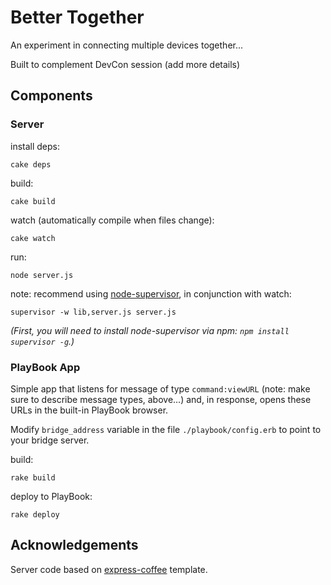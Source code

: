# Better Together

An experiment in connecting multiple devices together...

Built to complement DevCon session (add more details)

## Components

### Server

install deps:

    cake deps

build:

    cake build

watch (automatically compile when files change):

    cake watch

run:

    node server.js

note: recommend using [node-supervisor][node-supervisor], in conjunction with watch:

    supervisor -w lib,server.js server.js

_(First, you will need to install node-supervisor via npm: `npm install supervisor -g`.)_

### PlayBook App

Simple app that listens for message of type `command:viewURL` (note: make sure to describe message types, above...) and, in response, opens these URLs in the built-in PlayBook browser.

Modify `bridge_address` variable in the file `./playbook/config.erb` to point to your bridge server.

build:

    rake build

deploy to PlayBook:

    rake deploy

## Acknowledgements

Server code based on [express-coffee][express-coffee] template.

[node-supervisor]: https://github.com/isaacs/node-supervisor
[express-coffee]: https://github.com/twilson63/express-coffee